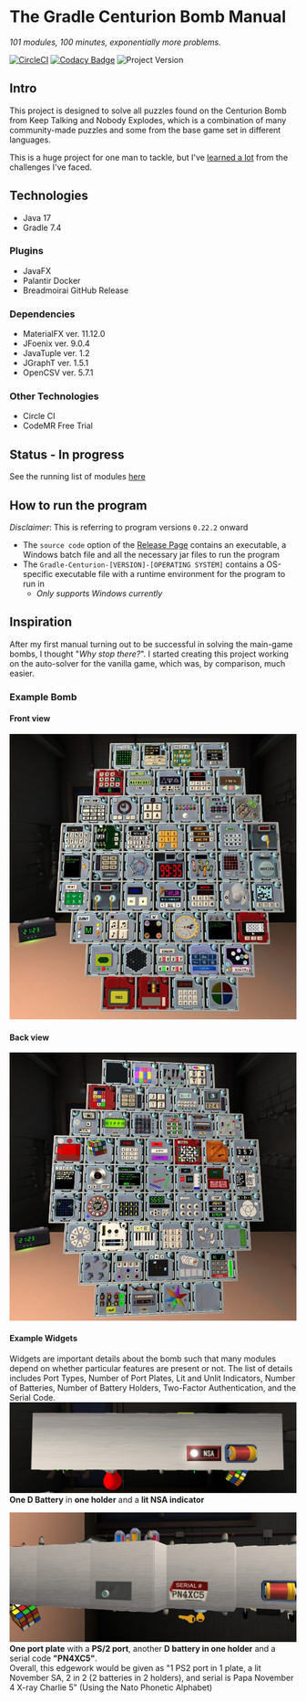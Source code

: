 # The Gradle Centurion Bomb Manual
*101 modules, 100 minutes, exponentially more problems.*

[![CircleCI](https://circleci.com/gh/Ultraviolet-Ninja/GradleCenturion/tree/main.svg?style=shield)](https://circleci.com/gh/Ultraviolet-Ninja/GradleCenturion/tree/main)
[![Codacy Badge](https://app.codacy.com/project/badge/Grade/b4b8571475d543a2afc720f5f96ae2cf)](https://www.codacy.com/gh/Ultraviolet-Ninja/GradleCenturion/dashboard?utm_source=github.com&amp;utm_medium=referral&amp;utm_content=Ultraviolet-Ninja/GradleCenturion&amp;utm_campaign=Badge_Grade)
![Project Version](https://img.shields.io/badge/version-0.22.3.1-blueviolet)

## Intro
This project is designed to solve all puzzles found on the Centurion Bomb from Keep Talking and Nobody Explodes, which is a combination of many community-made puzzles and some from the base game set in different languages.<br>

This is a huge project for one man to tackle, but I've [learned a lot](Learned.md) from the challenges I've faced.

## Technologies
- Java 17
- Gradle 7.4
### Plugins
- JavaFX
- Palantir Docker
- Breadmoirai GitHub Release
### Dependencies
- MaterialFX ver. 11.12.0
- JFoenix ver. 9.0.4
- JavaTuple ver. 1.2
- JGraphT ver. 1.5.1
- OpenCSV ver. 5.7.1
### Other Technologies
- Circle CI
- CodeMR Free Trial

## Status - In progress
See the running list of modules [here](Progress.md)

## How to run the program
*Disclaimer*: This is referring to program versions `0.22.2` onward
- The `source code` option of the [Release Page](https://github.com/Ultraviolet-Ninja/GradleCenturion/releases) contains an executable, a Windows batch file and all the necessary jar files to run the program
- The `Gradle-Centurion-[VERSION]-[OPERATING SYSTEM]` contains a OS-specific executable file with a runtime environment for the program to run in
  - *Only supports Windows currently*

## Inspiration
After my first manual turning out to be successful in solving the main-game bombs, I thought "*Why stop there?*".
I started creating this project working on the auto-solver for the vanilla game, which was, by comparison, much easier. 

### Example Bomb
#### Front view
![Front](markdown/Front.jpg)

#### Back view
![Back](markdown/Back.jpg)

#### Example Widgets
Widgets are important details about the bomb such that many modules depend on whether particular features are present or
not. The list of details includes Port Types, Number of Port Plates, Lit and Unlit Indicators, Number of Batteries,
Number of Battery Holders, Two-Factor Authentication, and the Serial Code.
![WidgetOne](markdown/Widget1.jpg)
**One D Battery** in **one holder** and a **lit NSA indicator**

![WidgetTwo](markdown/Widget2.jpg)
**One port plate** with a **PS/2 port**, another **D battery in one holder** and a serial code **"PN4XC5"**.<br>
Overall, this edgework would be given as "1 PS2 port in 1 plate, a lit November SA, 2 in 2 (2 batteries in 2 holders), and serial is Papa November 4 X-ray Charlie 5" (Using the Nato Phonetic Alphabet)
